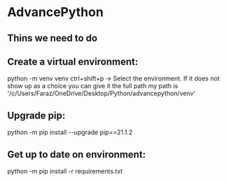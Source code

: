 # AdvancePython
## Thins we need to do

Create a virtual environment:
-----------------------------
python -m venv venv
ctrl+shift+p -> Select the environment. If it does not show up as a choice you can give it the full path 
my path is '/c/Users/Faraz/OneDrive/Desktop/Python/advancepython/venv'

Upgrade pip:
------------
python -m pip install --upgrade pip==21.1.2

Get up to date on environment:
------------------------------
python -m pip install -r requirements.txt

